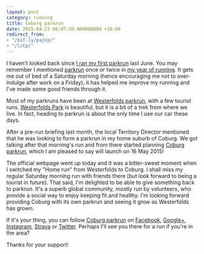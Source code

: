 ```yaml
---
layout: post
category: running
title: Coburg parkrun
date: 2015-04-23 06:07:59.000000000 +10:00
redirect_from:
- "/bit.ly/pajCp/"
- "/l/Cp/"
---
```

I haven't looked back since [I ran my first
parkrun](http://www.parkrun.com.au/westerfolds/results/weeklyresults/?runSeqNumber=35)
last June. You may remember I mentioned [parkrun](http://www.parkrun.com/) once
or twice in [my year of running](/blog/2015/03/01/my_year_of_running/). It gets
me out of bed of a Saturday morning (hence encouraging me not to over-indulge
after work on a Friday), it has helped me improve my running and I've made
some good friends through it.

Most of my parkruns have been at [Westerfolds
parkrun](http://www.parkrun.com.au/westerfolds/), with a few tourist runs.
[Westerfolds Park](https://en.wikipedia.org/wiki/Westerfolds_Park) is beautiful,
but it is a bit of a trek from where we live. In fact, heading to parkrun is
about the only time I use our car these days.

After a pre-run briefing last month, the local Territory Director mentioned that
he was looking to form a parkrun in my home suburb of Coburg. We got talking
after that morning's run and from there started planning [Coburg
parkrun](http://www.parkrun.com.au/coburg/), which I am pleased to say will
launch on 16 May 2015!

The official webpage went up today and it was a bitter-sweet moment when I
switched my "Home run" from Westerfolds to Coburg. I shall miss my regular
Saturday morning run with friends there (but look forward to being a tourist in
future). That said, I'm delighted to be able to give something back to parkrun.
It's a superb global community, mostly run by volunteers, who provide a social
way to enjoy keeping fit and healthy. I'm looking forward providing Coburg with
its own parkrun and seeing it grow as Westerfolds has grown.

If it's your thing, you can follow [Coburg
parkrun](http://www.parkrun.com.au/coburg/) on
[Facebook](https://www.facebook.com/coburgparkrun),
[Google+](https://plus.google.com/u/0/110302993974727577355/),
[Instagram](https://instagram.com/coburgparkrun),
[Strava](https://www.strava.com/clubs/coburgparkrun) or
[Twitter](https://twitter.com/coburgparkrun). Perhaps I'll see you there for a
run if you're in the area?

Thanks for your support!

